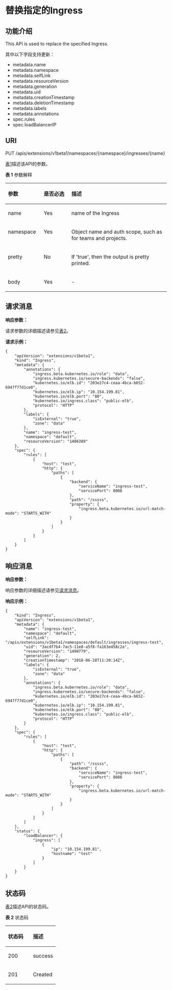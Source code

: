 # 替换指定的Ingress<a name="cce_02_0260"></a>

## 功能介绍<a name="section53754776"></a>

This API is used to replace the specified Ingress.

其中以下字段支持更新：

-   metadata.name
-   metadata.namespace
-   metadata.selfLink
-   metadata.resourceVersion
-   metadata.generation
-   metadata.uid
-   metadata.creationTimestamp
-   metadata.deletionTimestamp
-   metadata.labels
-   metadata.annotations
-   spec.rules
-   spec.loadBalancerIP

## URI<a name="section14030938"></a>

PUT /apis/extensions/v1beta1/namespaces/\{namespace\}/ingresses/\{name\}

[表1](#d0e42906)描述该API的参数。

**表 1**  参数解释

<a name="d0e42906"></a>
<table><thead align="left"><tr id="row10640301"><th class="cellrowborder" valign="top" width="22.220000000000002%" id="mcps1.2.4.1.1"><p id="p65652297517"><a name="p65652297517"></a><a name="p65652297517"></a>参数</p>
</th>
<th class="cellrowborder" valign="top" width="17.169999999999998%" id="mcps1.2.4.1.2"><p id="p165661629135114"><a name="p165661629135114"></a><a name="p165661629135114"></a>是否必选</p>
</th>
<th class="cellrowborder" valign="top" width="60.61%" id="mcps1.2.4.1.3"><p id="p14567629115114"><a name="p14567629115114"></a><a name="p14567629115114"></a>描述</p>
</th>
</tr>
</thead>
<tbody><tr id="row10781191719208"><td class="cellrowborder" valign="top" width="22.220000000000002%" headers="mcps1.2.4.1.1 "><p id="p19781117112019"><a name="p19781117112019"></a><a name="p19781117112019"></a>name</p>
</td>
<td class="cellrowborder" valign="top" width="17.169999999999998%" headers="mcps1.2.4.1.2 "><p id="p578231710205"><a name="p578231710205"></a><a name="p578231710205"></a>Yes</p>
</td>
<td class="cellrowborder" valign="top" width="60.61%" headers="mcps1.2.4.1.3 "><p id="p978261710207"><a name="p978261710207"></a><a name="p978261710207"></a><span>name of the Ingress</span></p>
</td>
</tr>
<tr id="row19095777"><td class="cellrowborder" valign="top" width="22.220000000000002%" headers="mcps1.2.4.1.1 "><p id="p3254085"><a name="p3254085"></a><a name="p3254085"></a>namespace</p>
</td>
<td class="cellrowborder" valign="top" width="17.169999999999998%" headers="mcps1.2.4.1.2 "><p id="p62254326"><a name="p62254326"></a><a name="p62254326"></a>Yes</p>
</td>
<td class="cellrowborder" valign="top" width="60.61%" headers="mcps1.2.4.1.3 "><p id="p9435611"><a name="p9435611"></a><a name="p9435611"></a>Object name and auth scope, such as for teams and projects.</p>
</td>
</tr>
<tr id="row17811636"><td class="cellrowborder" valign="top" width="22.220000000000002%" headers="mcps1.2.4.1.1 "><p id="p33456451"><a name="p33456451"></a><a name="p33456451"></a>pretty</p>
</td>
<td class="cellrowborder" valign="top" width="17.169999999999998%" headers="mcps1.2.4.1.2 "><p id="p25618043"><a name="p25618043"></a><a name="p25618043"></a>No</p>
</td>
<td class="cellrowborder" valign="top" width="60.61%" headers="mcps1.2.4.1.3 "><p id="p61795587"><a name="p61795587"></a><a name="p61795587"></a>If 'true', then the output is pretty printed.</p>
</td>
</tr>
<tr id="row26391471649"><td class="cellrowborder" valign="top" width="22.220000000000002%" headers="mcps1.2.4.1.1 "><p id="p14640471145"><a name="p14640471145"></a><a name="p14640471145"></a>body</p>
</td>
<td class="cellrowborder" valign="top" width="17.169999999999998%" headers="mcps1.2.4.1.2 "><p id="p064011716413"><a name="p064011716413"></a><a name="p064011716413"></a>Yes</p>
</td>
<td class="cellrowborder" valign="top" width="60.61%" headers="mcps1.2.4.1.3 "><p id="p46408710414"><a name="p46408710414"></a><a name="p46408710414"></a>-</p>
</td>
</tr>
</tbody>
</table>

## 请求消息<a name="section18662134312520"></a>

**响应参数：**

请求参数的详细描述请参见[表2](创建Ingress.md#d0e42951)。

**请求示例：**

```
{
    "apiVersion": "extensions/v1beta1",
    "kind": "Ingress",
    "metadata": {
        "annotations": {
            "ingress.beta.kubernetes.io/role": "data",
            "ingress.kubernetes.io/secure-backends": "false",
            "kubernetes.io/elb.id": "203e27c4-ceaa-4bca-b652-6947f77d1ce0",
            "kubernetes.io/elb.ip": "10.154.199.81",
            "kubernetes.io/elb.port": "80",
            "kubernetes.io/ingress.class": "public-elb",
            "protocol": "HTTP"
        },
        "labels": {
            "isExternal": "true",
            "zone": "data"
        },
        "name": "ingress-test",
        "namespace": "default",
        "resourceVersion": "1486389"
    },
    "spec": {
        "rules": [
            {
                "host": "test",
                "http": {
                    "paths": [
                        {
                            "backend": {
                                "serviceName": "ingress-test",
                                "servicePort": 8086
                            },
                            "path": "/sssss",
                            "property": {
                                "ingress.beta.kubernetes.io/url-match-mode": "STARTS_WITH"
                            }
                        }
                    ]
                }
            }
        ]
    }
}
```

## 响应消息<a name="section338723619173"></a>

**响应参数：**

响应参数的详细描述请参见[请求消息](#section18662134312520)。

**响应示例：**

```
{
    "kind": "Ingress",
    "apiVersion": "extensions/v1beta1",
    "metadata": {
        "name": "ingress-test",
        "namespace": "default",
        "selfLink": "/apis/extensions/v1beta1/namespaces/default/ingresses/ingress-test",
        "uid": "3acdf7b4-7ac5-11e8-a5f8-fa163e458c2a",
        "resourceVersion": "1490779",
        "generation": 2,
        "creationTimestamp": "2018-06-28T11:20:14Z",
        "labels": {
            "isExternal": "true",
            "zone": "data"
        },
        "annotations": {
            "ingress.beta.kubernetes.io/role": "data",
            "ingress.kubernetes.io/secure-backends": "false",
            "kubernetes.io/elb.id": "203e27c4-ceaa-4bca-b652-6947f77d1ce0",
            "kubernetes.io/elb.ip": "10.154.199.81",
            "kubernetes.io/elb.port": "80",
            "kubernetes.io/ingress.class": "public-elb",
            "protocol": "HTTP"
        }
    },
    "spec": {
        "rules": [
            {
                "host": "test",
                "http": {
                    "paths": [
                        {
                            "path": "/sssss",
                            "backend": {
                                "serviceName": "ingress-test",
                                "servicePort": 8086
                            },
                            "property": {
                                "ingress.beta.kubernetes.io/url-match-mode": "STARTS_WITH"
                            }
                        }
                    ]
                }
            }
        ]
    },
    "status": {
        "loadBalancer": {
            "ingress": [
                {
                    "ip": "10.154.199.81",
                    "hostname": "test"
                }
            ]
        }
    }
}
```

## 状态码<a name="section9368161917223"></a>

[表2](#zh-cn_topic_0079615066_table3093358)描述API的状态码。

**表 2**  状态码

<a name="zh-cn_topic_0079615066_table3093358"></a>
<table><thead align="left"><tr id="zh-cn_topic_0079615066_row66569734"><th class="cellrowborder" valign="top" width="50%" id="mcps1.2.3.1.1"><p id="p53137435195352"><a name="p53137435195352"></a><a name="p53137435195352"></a>状态码</p>
</th>
<th class="cellrowborder" valign="top" width="50%" id="mcps1.2.3.1.2"><p id="zh-cn_topic_0079615066_p19540130"><a name="zh-cn_topic_0079615066_p19540130"></a><a name="zh-cn_topic_0079615066_p19540130"></a>描述</p>
</th>
</tr>
</thead>
<tbody><tr id="zh-cn_topic_0079615066_row39246670"><td class="cellrowborder" valign="top" width="50%" headers="mcps1.2.3.1.1 "><p id="zh-cn_topic_0079615066_p24863727"><a name="zh-cn_topic_0079615066_p24863727"></a><a name="zh-cn_topic_0079615066_p24863727"></a>200</p>
</td>
<td class="cellrowborder" valign="top" width="50%" headers="mcps1.2.3.1.2 "><p id="zh-cn_topic_0079615066_p696045"><a name="zh-cn_topic_0079615066_p696045"></a><a name="zh-cn_topic_0079615066_p696045"></a>success</p>
</td>
</tr>
<tr id="row18199115518235"><td class="cellrowborder" valign="top" width="50%" headers="mcps1.2.3.1.1 "><p id="p81998550234"><a name="p81998550234"></a><a name="p81998550234"></a>201</p>
</td>
<td class="cellrowborder" valign="top" width="50%" headers="mcps1.2.3.1.2 "><p id="p719935513239"><a name="p719935513239"></a><a name="p719935513239"></a>Created</p>
</td>
</tr>
</tbody>
</table>

